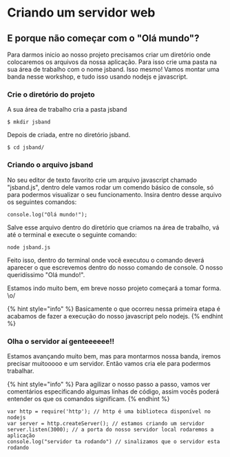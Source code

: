 # Criando um servidor web

## E porque não começar com o "Olá mundo"?

Para darmos inicio ao nosso projeto precisamos criar um diretório onde colocaremos os arquivos da nossa aplicação. Para isso crie uma pasta na sua área de trabalho com o nome jsband. Isso mesmo! Vamos montar uma banda nesse workshop, e tudo isso usando nodejs e javascript.

### Crie o diretório do projeto

A sua área de trabalho cria a pasta jsband

```
$ mkdir jsband
```

Depois de criada, entre no diretório jsband.

```text
$ cd jsband/
```

### Criando o arquivo jsband

No seu editor de texto favorito crie um arquivo javascript chamado "jsband.js", dentro dele vamos rodar um comendo básico de console, só para podermos visualizar o seu funcionamento. Insira dentro desse arquivo os seguintes comandos:

```text
console.log("Olá mundo!");
```

Salve esse arquivo dentro do diretório que criamos na área de trabalho, vá até o terminal e execute o seguinte comando:

```text
node jsband.js
```

Feito isso, dentro do terminal onde você executou o comando deverá aparecer o que escrevemos dentro do nosso comando de console. O nosso queridíssimo "Olá mundo!". 

Estamos indo muito bem, em breve nosso projeto começará a tomar forma. \o/

{% hint style="info" %}
Basicamente o que ocorreu nessa primeira etapa é acabamos de fazer a execução do nosso javascript pelo nodejs.
{% endhint %}

### Olha o servidor aí genteeeeee!!

Estamos avançando muito bem, mas para montarmos nossa banda, iremos precisar muitooooo e um servidor. Então vamos cria ele para podermos trabalhar.

{% hint style="info" %}
Para agilizar o nosso passo a passo,  vamos ver comentários especificando algumas linhas de código, assim vocês poderá entender os que os comandos significam.
{% endhint %}

```text
var http = require('http'); // http é uma biblioteca disponível no nodejs
var server = http.createServer(); // estamos criando um servidor
server.listen(3000); // a porta do nosso servidor local rodaremos a aplicação
console.log("servidor ta rodando") // sinalizamos que o servidor esta rodando
```




